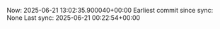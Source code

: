Now: 2025-06-21 13:02:35.900040+00:00 Earliest commit since sync: None Last sync: 2025-06-21 00:22:54+00:00
